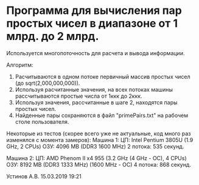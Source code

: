 <h1>Программа для вычисления пар простых чисел в диапазоне от 1 млрд. до 2 млрд. </h1>

Используется многопоточность для расчета и вывода информации.

Алгоритм:
<ol>
	<li>Расчитываются в одном потоке первичный массив простых чисел (до sqrt(2,000,000,000)).</li>
	<li>Используя расчитанные значения, на всех потоках машины рассчитываются простые числа от 1ккк до 2ккк.</li>
	<li>Используя значения, рассчитанные в шаге 2, находятся пары простых чисел.</li>
	<li>Найденные пары сохраняются в файл "primePairs.txt" на рабочем столе пользователя.</li>
</ol>

Некоторые из тестов (скорее всего уже не актуальные, код много раз изменялся с момента замеров):
Машина 1:
		ЦП:	 Intel Pentium 3805U (1.9 GHz, 2 CPUs)
		ОЗУ: 4096 MB (DDR3 1600 MHz)
		2 потока:	535 секунд.

Машина 2:
		ЦП:	 AMD Phenom II x4 955 (3.2 GHz (4 GHz - OC), 4 CPUs)
		ОЗУ: 8192 MB (DDR3 1333 MHz) (1600 MHz - OC)
		4 потока:	868 секунд.

Устинов А.В. 15.03.2019 19:21
